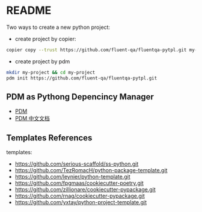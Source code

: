 # README

Two ways to create a new python project:

- create project by copier:

```sh
copier copy --trust https://github.com/fluent-qa/fluentqa-pytpl.git my-project
```

- create project by pdm

```sh
mkdir my-project && cd my-project
pdm init https://github.com/fluent-qa/fluentqa-pytpl.git
```

## PDM as Pythong Depencincy Manager

- [PDM](https://pdm.fming.dev/)
- [PDM 中文文档](https://pdm.fming.dev/zh_CN/latest/index.html)

## Templates References

templates:
  - https://github.com/serious-scaffold/ss-python.git
  - https://github.com/TezRomacH/python-package-template.git
  - https://github.com/leynier/python-template.git
  - https://github.com/fpgmaas/cookiecutter-poetry.git
  - https://github.com/zillionare/cookiecutter-pypackage.git
  - https://github.com/rnag/cookiecutter-pypackage.git
  - https://github.com/yxtay/python-project-template.git
